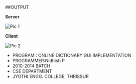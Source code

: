 ##OUTPUT

**Server**

![Pic 1](http://paultsr.in/images/onlineDictionaryGUI/DictServer35.png)

**Client**

![Pic 2](http://paultsr.in/images/onlineDictionaryGUI/DictClient35.png)


* PROGRAM : ONLINE DICTIONARY GUI IMPLEMENTATION
* PROGRAMMER:Nidhish P
* 2010-2014 BATCH
* CSE DEPARTMENT
* JYOTHI ENGG. COLLEGE, THRISSUR
